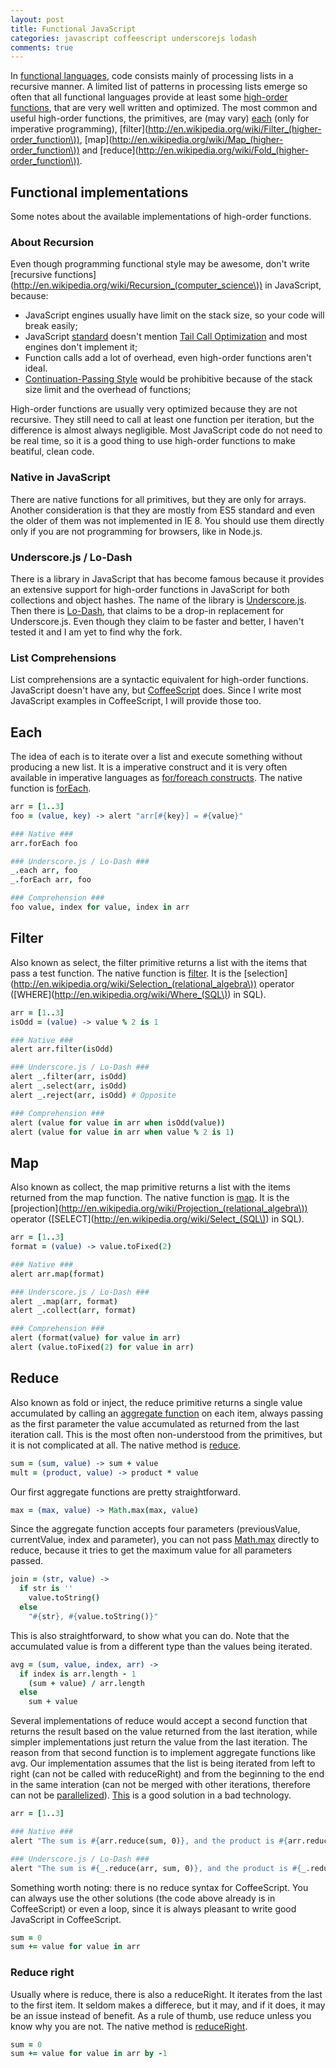 ```yaml
---
layout: post
title: Functional JavaScript
categories: javascript coffeescript underscorejs lodash
comments: true
---
```


In [functional languages](http://en.wikipedia.org/wiki/Functional_programming), code consists mainly of processing lists in a recursive manner. A limited list of patterns in processing lists emerge so often that all functional languages provide at least some [high-order functions](http://en.wikipedia.org/wiki/Higher-order_function), that are very well written and optimized. The most common and useful high-order functions, the primitives, are (may vary) [each](http://en.wikipedia.org/wiki/Foreach) (only for imperative programming), [filter](http://en.wikipedia.org/wiki/Filter_(higher-order_function\)), [map](http://en.wikipedia.org/wiki/Map_(higher-order_function\)) and [reduce](http://en.wikipedia.org/wiki/Fold_(higher-order_function\)).

## Functional implementations

Some notes about the available implementations of high-order functions.

### About Recursion

Even though programming functional style may be awesome, don't write [recursive functions](http://en.wikipedia.org/wiki/Recursion_(computer_science\)) in JavaScript, because:

* JavaScript engines usually have limit on the stack size, so your code will break easily;
* JavaScript [standard](http://en.wikipedia.org/wiki/ECMAScript) doesn't mention [Tail Call Optimization](http://en.wikipedia.org/wiki/Tail_call) and most engines don't implement it;
* Function calls add a lot of overhead, even high-order functions aren't ideal.
* [Continuation-Passing Style](http://en.wikipedia.org/wiki/Continuation-passing_style) would be prohibitive because of the stack size limit and the overhead of functions;

High-order functions are usually very optimized because they are not recursive. They still need to call at least one function per iteration, but the difference is almost always negligible. Most JavaScript code do not need to be real time, so it is a good thing to use high-order functions to make beatiful, clean code.

### Native in JavaScript

There are native functions for all primitives, but they are only for arrays. Another consideration is that they are mostly from ES5 standard and even the older of them was not implemented in IE 8. You should use them directly only if you are not programming for browsers, like in Node.js.

### Underscore.js / Lo-Dash

There is a library in JavaScript that has become famous because it provides an extensive support for high-order functions in JavaScript for both collections and object hashes. The name of the library is [Underscore.js](http://underscorejs.org/). Then there is [Lo-Dash](http://lodash.com/), that claims to be a drop-in replacement for Underscore.js. Even though they claim to be faster and better, I haven't tested it and I am yet to find why the fork.

### List Comprehensions

List comprehensions are a syntactic equivalent for high-order functions. JavaScript doesn't have any, but [CoffeeScript](http://en.wikipedia.org/wiki/CoffeeScript) does. Since I write most JavaScript examples in CoffeeScript, I will provide those too.

## Each

The idea of each is to iterate over a list and execute something without producing a new list. It is a imperative construct and it is very often available in imperative languages as [for/foreach constructs](http://michelpm.com/blog/2012/09/10/iterating-collections-in-javascript/). The native function is [forEach](https://developer.mozilla.org/en-US/docs/JavaScript/Reference/Global_Objects/Array/forEach).

``` coffeescript each
arr = [1..3]
foo = (value, key) -> alert "arr[#{key}] = #{value}"

### Native ###
arr.forEach foo

### Underscore.js / Lo-Dash ###
_.each arr, foo
_.forEach arr, foo

### Comprehension ###
foo value, index for value, index in arr
```

## Filter

Also known as select, the filter primitive returns a list with the items that pass a test function. The native function is [filter](https://developer.mozilla.org/en-US/docs/JavaScript/Reference/Global_Objects/Array/filter). It is the [selection](http://en.wikipedia.org/wiki/Selection_(relational_algebra\)) operator ([WHERE](http://en.wikipedia.org/wiki/Where_(SQL\)) in SQL).

``` coffeescript filter
arr = [1..3]
isOdd = (value) -> value % 2 is 1

### Native ###
alert arr.filter(isOdd)

### Underscore.js / Lo-Dash ###
alert _.filter(arr, isOdd)
alert _.select(arr, isOdd)
alert _.reject(arr, isOdd) # Opposite

### Comprehension ###
alert (value for value in arr when isOdd(value))
alert (value for value in arr when value % 2 is 1)
```

## Map

Also known as collect, the map primitive returns a list with the items returned from the map function. The native function is [map](https://developer.mozilla.org/en-US/docs/JavaScript/Reference/Global_Objects/Array/map). It is the [projection](http://en.wikipedia.org/wiki/Projection_(relational_algebra\)) operator ([SELECT](http://en.wikipedia.org/wiki/Select_(SQL\)) in SQL).

``` coffeescript map
arr = [1..3]
format = (value) -> value.toFixed(2)

### Native ###
alert arr.map(format)

### Underscore.js / Lo-Dash ###
alert _.map(arr, format)
alert _.collect(arr, format)

### Comprehension ###
alert (format(value) for value in arr)
alert (value.toFixed(2) for value in arr)
```

## Reduce

Also known as fold or inject, the reduce primitive returns a single value accumulated by calling an [aggregate function](http://en.wikipedia.org/wiki/Aggregate_function) on each item, always passing as the first parameter the value accumulated as returned from the last iteration call. This is the most often non-understood from the primitives, but it is not complicated at all. The native method is [reduce](https://developer.mozilla.org/en-US/docs/JavaScript/Reference/Global_Objects/Array/reduce).

``` coffeescript Aggregate functions: sum, mult
sum = (sum, value) -> sum + value
mult = (product, value) -> product * value
```

Our first aggregate functions are pretty straightforward.

``` coffeescript Aggregate function: max
max = (max, value) -> Math.max(max, value)
```

Since the aggregate function accepts four parameters (previousValue, currentValue, index and parameter), you can not pass [Math.max](https://developer.mozilla.org/en-US/docs/JavaScript/Reference/Global_Objects/Math/max) directly to reduce, because it tries to get the maximum value for all parameters passed.

``` coffeescript Aggregate function: join
join = (str, value) ->
  if str is ''
    value.toString()
  else
    "#{str}, #{value.toString()}"
```

This is also straightforward, to show what you can do. Note that the accumulated value is from a different type than the values being iterated.

``` coffeescript Aggregate function: avg
avg = (sum, value, index, arr) ->
  if index is arr.length - 1
    (sum + value) / arr.length
  else
    sum + value
```

Several implementations of reduce would accept a second function that returns the result based on the value returned from the last iteration, while simpler implementations just return the value from the last iteration. The reason from that second function is to implement aggregate functions like avg. Our implementation assumes that the list is being iterated from left to right (can not be called with reduceRight) and from the beginning to the end in the same interation (can not be merged with other iterations, therefore can not be [parallelized](http://en.wikipedia.org/wiki/Automatic_parallelization)). [This](https://gist.github.com/3696508) is a good solution in a bad technology.

``` coffeescript reduce
arr = [1..3]

### Native ###
alert "The sum is #{arr.reduce(sum, 0)}, and the product is #{arr.reduce(mult, 1)}."

### Underscore.js / Lo-Dash ###
alert "The sum is #{_.reduce(arr, sum, 0)}, and the product is #{_.reduce(arr, mult, 1)}."
```

Something worth noting: there is no reduce syntax for CoffeeScript. You can always use the other solutions (the code above already is in CoffeeScript) or even a loop, since it is always pleasant to write good JavaScript in CoffeeScript.

``` coffeescript reduce by hand
sum = 0
sum += value for value in arr
```

### Reduce right

Usually where is reduce, there is also a reduceRight. It iterates from the last to the first item. It seldom makes a differece, but it may, and if it does, it may be an issue instead of benefit. As a rule of thumb, use reduce unless you know why you are not. The native method is [reduceRight](https://developer.mozilla.org/en-US/docs/JavaScript/Reference/Global_Objects/Array/ReduceRight).

``` coffeescript reduceRight by hand
sum = 0
sum += value for value in arr by -1
```
